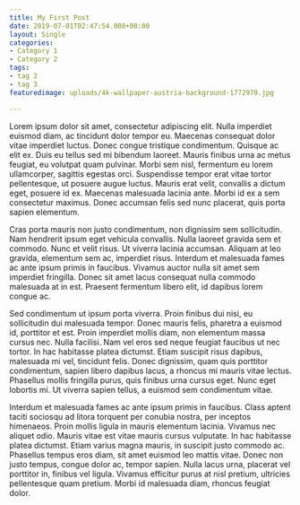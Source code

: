 ```yaml
---
title: My First Post
date: 2019-07-01T02:47:54.000+00:00
layout: Single
categories:
- Category 1
- Category 2
tags:
- tag 2
- tag 3
featuredimage: uploads/4k-wallpaper-austria-background-1772970.jpg

---
```

Lorem ipsum dolor sit amet, consectetur adipiscing elit. Nulla imperdiet euismod diam, ac tincidunt dolor tempor eu. Maecenas consequat dolor vitae imperdiet luctus. Donec congue tristique condimentum. Quisque ac elit ex. Duis eu tellus sed mi bibendum laoreet. Mauris finibus urna ac metus feugiat, eu volutpat quam pulvinar. Morbi sem nisl, fermentum eu lorem ullamcorper, sagittis egestas orci. Suspendisse tempor erat vitae tortor pellentesque, ut posuere augue luctus. Mauris erat velit, convallis a dictum eget, posuere id ex. Maecenas malesuada lacinia ante. Morbi id ex a sem consectetur maximus. Donec accumsan felis sed nunc placerat, quis porta sapien elementum.

Cras porta mauris non justo condimentum, non dignissim sem sollicitudin. Nam hendrerit ipsum eget vehicula convallis. Nulla laoreet gravida sem et commodo. Nunc et velit risus. Ut viverra lacinia accumsan. Aliquam at leo gravida, elementum sem ac, imperdiet risus. Interdum et malesuada fames ac ante ipsum primis in faucibus. Vivamus auctor nulla sit amet sem imperdiet fringilla. Donec sit amet lacus consequat nulla commodo malesuada at in est. Praesent fermentum libero elit, id dapibus lorem congue ac.

Sed condimentum ut ipsum porta viverra. Proin finibus dui nisi, eu sollicitudin dui malesuada tempor. Donec mauris felis, pharetra a euismod id, porttitor et est. Proin imperdiet mollis diam, non elementum massa cursus nec. Nulla facilisi. Nam vel eros sed neque feugiat faucibus ut nec tortor. In hac habitasse platea dictumst. Etiam suscipit risus dapibus, malesuada mi vel, tincidunt felis. Donec dignissim, quam quis porttitor condimentum, sapien libero dapibus lacus, a rhoncus mi mauris vitae lectus. Phasellus mollis fringilla purus, quis finibus urna cursus eget. Nunc eget lobortis mi. Ut viverra sapien tellus, a euismod sem condimentum vitae.

Interdum et malesuada fames ac ante ipsum primis in faucibus. Class aptent taciti sociosqu ad litora torquent per conubia nostra, per inceptos himenaeos. Proin mollis ligula in mauris elementum lacinia. Vivamus nec aliquet odio. Mauris vitae est vitae mauris cursus vulputate. In hac habitasse platea dictumst. Etiam varius magna mauris, in suscipit justo commodo ac. Phasellus tempus eros diam, sit amet euismod leo mattis vitae. Donec non justo tempus, congue dolor ac, tempor sapien. Nulla lacus urna, placerat vel porttitor in, finibus vel ligula. Vivamus efficitur purus at nisl pretium, ultricies pellentesque quam pretium. Morbi id malesuada diam, rhoncus feugiat dolor.